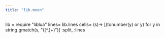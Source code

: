 ```yaml
---
title: "lib.moon"
---
```


lib  = require "liblua"
lines= lib.lines
cells= (s)-> [(tonumber(y) or y) for y in string.gmatch(s, "([^,]+)")]
:split, :lines
```

